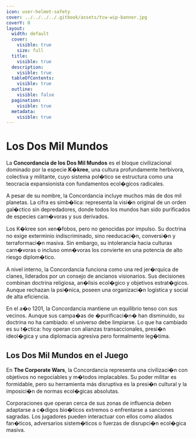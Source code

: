 ```yaml
---
icon: user-helmet-safety
cover: ../../../../.gitbook/assets/tcw-wip-banner.jpg
coverY: 0
layout:
  width: default
  cover:
    visible: true
    size: full
  title:
    visible: true
  description:
    visible: true
  tableOfContents:
    visible: true
  outline:
    visible: false
  pagination:
    visible: true
  metadata:
    visible: true
---
```


# Los Dos Mil Mundos

La **Concordancia de los Dos Mil Mundos** es el bloque civilizacional dominado por la especie **K�kree**, una cultura profundamente herbívora, colectiva y militante, cuyo sistema pol�tico se estructura como una teocracia expansionista con fundamentos ecol�gicos radicales.

A pesar de su nombre, la Concordancia incluye muchos más de dos mil planetas. La cifra es simb�lica: representa la visi�n original de un orden gal�ctico sin depredadores, donde todos los mundos han sido purificados de especies carn�voras y sus derivados.

Los K�kree son xen�fobos, pero no genocidas por impulso. Su doctrina no exige exterminio indiscriminado, sino reeducaci�n, conversi�n y terraformaci�n masiva. Sin embargo, su intolerancia hacia culturas carn�voras o incluso omn�voras los convierte en una potencia de alto riesgo diplom�tico.

A nivel interno, la Concordancia funciona como una red jer�rquica de clanes, liderados por un consejo de ancianos visionarios. Sus decisiones combinan doctrina religiosa, an�lisis ecol�gico y objetivos estrat�gicos. Aunque rechazan la psi�nica, poseen una organizaci�n logística y social de alta eficiencia.

En el a�o 1201, la Concordancia mantiene un equilibrio tenso con sus vecinos. Aunque sus campa�as de �purificaci�n� han disminuido, su doctrina no ha cambiado: el universo debe limpiarse. Lo que ha cambiado es su t�ctica: hoy operan con alianzas transaccionales, presi�n ideol�gica y una diplomacia agresiva pero formalmente leg�tima.

## Los Dos Mil Mundos en el Juego

En **The Corporate Wars**, la Concordancia representa una civilizaci�n con objetivos no negociables y m�todos implacables. Su poder militar es formidable, pero su herramienta más disruptiva es la presi�n cultural y la imposici�n de normas ecol�gicas absolutas.

Corporaciones que operan cerca de sus zonas de influencia deben adaptarse a c�digos bio�ticos extremos o enfrentarse a sanciones sagradas. Los jugadores pueden interactuar con ellos como aliados fan�ticos, adversarios sistem�ticos o fuerzas de disrupci�n ecol�gica masiva.
